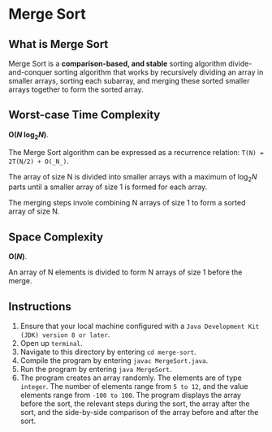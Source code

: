 # Merge Sort

## What is Merge Sort
Merge Sort is a **comparison-based, and stable** sorting algorithm divide-and-conquer sorting algorithm that works by recursively dividing an array in smaller arrays, sorting each subarray, and merging these sorted smaller arrays together to form the sorted array.

## Worst-case Time Complexity
**O(_N_ log<sub>2</sub>_N_)**.

The Merge Sort algorithm can be expressed as a recurrence relation: `T(N) = 2T(N/2) + O(_N_)`. 

The array of size N is divided into smaller arrays with a maximum of log<sub>2</sub>_N_ parts until a smaller array of size 1 is formed for each array.

The merging steps invole combining N arrays of size 1 to form a sorted array of size N.

## Space Complexity
**O(_N_)**.

An array of N elements is divided to form N arrays of size 1 before the merge.

## Instructions
1. Ensure that your local machine configured with a `Java Development Kit (JDK) version 8 or later`.
2. Open up `terminal`.
3. Navigate to this directory by entering `cd merge-sort`.
4. Compile the program by entering `javac MergeSort.java`.
5. Run the program by entering `java MergeSort`.
6. The program creates an array randomly. The elements are of type `integer`. The number of elements range from `5 to 12`, and the value elements range from `-100 to 100`. The program displays the array before the sort, the relevant steps during the sort, the array after the sort, and the side-by-side comparison of the array before and after the sort.

